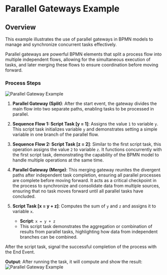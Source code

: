 # Parallel Gateways Example

## Overview

This example illustrates the use of parallel gateways in BPMN models to manage and synchronize concurrent tasks effectively.

Parallel gateways are powerful BPMN elements that split a process flow into multiple independent flows, allowing for the simultaneous execution of tasks, and later merging these flows to ensure coordination before moving forward.

### Process Steps

![Parallel Gateway Example](/images/parallel_gateway_ex1.png)
1. **Parallel Gateway (Split)**: After the start event, the gateway divides the main flow into two separate paths, enabling tasks to be processed in parallel.

2. **Sequence Flow 1: Script Task [y = 1]**: Assigns the value `1` to variable `y`. This script task initializes variable `y` and demonstrates setting a simple variable in one branch of the parallel flow.

3. **Sequence Flow 2: Script Task [z = 2]**: Similar to the first script task, this operation assigns the value `2` to variable `z`. It functions concurrently with the first script task, demonstrating the capability of the BPMN model to handle multiple operations at the same time.

4. **Parallel Gateway (Merge)**: This merging gateway reunites the divergent paths after independent task completion, ensuring all parallel processes are complete before moving forward. It acts as a critical checkpoint in the process to synchronize and consolidate data from multiple sources, ensuring that no task moves forward until all parallel tasks have concluded.

5. **Script Task [x = y + z]**: Computes the sum of `y` and `z` and assigns it to variable `x`.
   - **Script**: `x = y + z`
   - This script task demonstrates the aggregation or combination of results from parallel tasks, highlighting how data from independent branches can be combined.

After the script task, signal the successful completion of the process with the End Event.

**Output**:
After running the task, it will compute and show the result:
![Parallel Gateway Example](/images/parallel_gateway_ex2.png)
